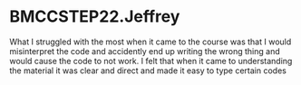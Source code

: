 # BMCCSTEP22.Jeffrey
What I struggled with the most when it came to the course was that I would misinterpret the code and accidently end up writing the wrong thing and would cause the code to not work. I felt that when it came to understanding the material it was clear and direct and made it easy to type certain codes
